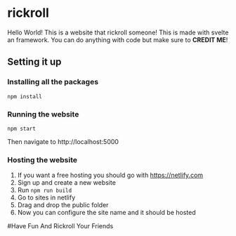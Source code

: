 # rickroll
Hello World!
This is a website that rickroll someone! This is made with svelte an framework.
You can do anything with code but make sure to **CREDIT ME**! 
## Setting it up
### Installing all the packages
```
npm install
```
### Running the website
```
npm start
```
Then navigate to http://localhost:5000
### Hosting the website
1. If you want a free hosting you should go with https://netlify.com
2. Sign up and create a new website
3. Run ```npm run build```
4. Go to sites in netlify
5. Drag and drop the public folder
6. Now you can configure the site name and it should be hosted

#Have Fun And Rickroll Your Friends
